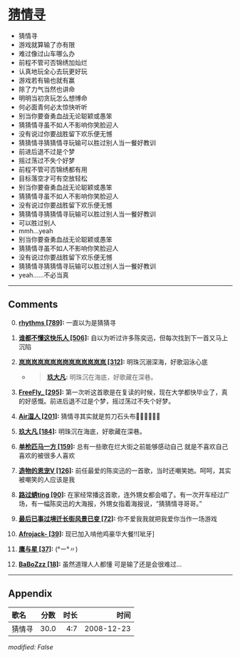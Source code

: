 # [猜情寻](https://music.163.com/song?id=30569096)

* 猜情寻
* 游戏就算输了亦有限
* 难过像过山车哪么办
* 前程不管可否锦绣加灿烂
* 认真地玩全心去玩更好玩
* 游戏若有输也就有赢
* 除了力气当然也讲命
* 明明当初贪玩怎么想博命
* 何必面青何必太惊快听听
* 别当你要奋勇血战无论聪颖或愚笨
* 猜猜情寻虽不如人不影响你笑脸迎人
* 没有说过你要战胜留下欢乐便无憾
* 猜猜情寻猜猜情寻玩输可以胜过别人当一餐好教训
* 前进后退不过是个梦
* 摇过荡过不失个好梦
* 前程不管可否锦绣都有用
* 目标落空才可有空放轻松
* 别当你要奋勇血战无论聪颖或愚笨
* 猜猜情寻虽不如人不影响你笑脸迎人
* 没有说过你要战胜留下欢乐便无憾
* 猜猜情寻猜猜情寻玩输可以胜过别人当一餐好教训
* 可以胜过别人
* mmh...yeah
* 别当你要奋勇血战无论聪颖或愚笨
* 猜猜情寻虽不如人不影响你笑脸迎人
* 没有说过你要战胜留下欢乐便无憾
* 猜猜情寻猜猜情寻玩输可以胜过别人当一餐好教训
* yeah......不必当真


---

## Comments
0. **[rhythms \[789\]](https://music.163.com/#/user/home?id=2490398):** 一直以为是猜猜寻

1. **[谁都不懂这快乐人 \[506\]](https://music.163.com/#/user/home?id=31006462):** 自以为听过许多陈奕迅，但每次找到下一首又马上沉陷

2. **[岚岚岚岚岚岚岚岗岚岚岚岚岚岚 \[312\]](https://music.163.com/#/user/home?id=66198929):** 明珠沉溺深海，好歌泅泳心底
	* > **[玖大凡](https://music.163.com/#/user/home?id=39014541):** 明珠沉在海底，好歌藏在深巷。

3. **[FreeFly_ \[295\]](https://music.163.com/#/user/home?id=64844340):** 第一次听这首歌是在复读的时候，现在大学都快毕业了，真的好感慨。前进后退不过是个梦，摇过荡过不失个好梦。

4. **[Air湿人 \[201\]](https://music.163.com/#/user/home?id=48614199):** 猜情寻其实就是剪刀石头布✊🏼✌🏼✋🏼

5. **[玖大凡 \[184\]](https://music.163.com/#/user/home?id=39014541):** 明珠沉在海底，好歌藏在深巷。

6. **[单枪匹马一方 \[159\]](https://music.163.com/#/user/home?id=77349798):** 总有一些歌在烂大街之前能够感动自己  就是不喜欢自己喜欢的被很多人喜欢

7. **[造物的恩宠V \[126\]](https://music.163.com/#/user/home?id=3077396):** 前任最爱的陈奕迅的一首歌，当时还嘲笑她。呵呵，其实被嘲笑的人应该是我

8. **[路过蜻ting \[90\]](https://music.163.com/#/user/home?id=265338379):** 在家经常播这首歌，连外甥女都会唱了。有一次开车经过广场，有一幅陈奕迅的大海报，外甥女指着海报说，“猜猜情寻哥哥。”

9. **[最后已事过境迁长街风景已变 \[72\]](https://music.163.com/#/user/home?id=323767387):** 你不爱我我就把我爱你当作一场游戏

10. **[Afrojack- \[39\]](https://music.163.com/#/user/home?id=41575160):** 现已加入啃他鸡豪华大餐!![呲牙]

11. **[鹰与星 \[37\]](https://music.163.com/#/user/home?id=40963909):** (°ー°〃)

12. **[BaBoZzz \[18\]](https://music.163.com/#/user/home?id=274493067):** 虽然道理人人都懂 可是输了还是会很难过...



---

## Appendix

|歌名|分数|时长|时间|
|:---|:---:|---:|---:|
|猜情寻|30.0|4:7|2008-12-23

*modified: False*
